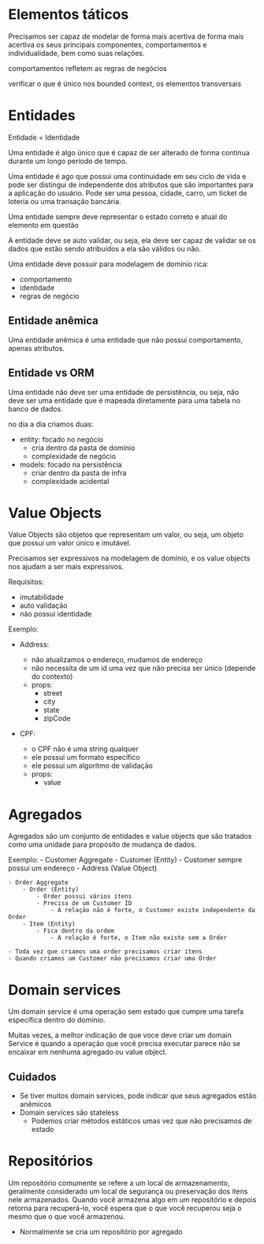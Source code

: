 # Elementos táticos

Precisamos ser capaz de modelar de forma mais acertiva de forma mais acertiva os seus principais componentes, comportamentos e individualidade, bem como suas relações.

comportamentos refletem as regras de negócios

verificar o que é único nos bounded context, os elementos transversais

# Entidades

Entidade = Identidade

Uma entidade é algo único que é capaz de ser alterado de forma contínua durante um longo período de tempo.

Uma entidade é ago que possui uma continuidade em seu ciclo de vida e pode ser distingui de independente dos atributos que são importantes para a aplicação do usuário. Pode ser uma pessoa, cidade, carro, um ticket de loteria ou uma transação bancária.

Uma entidade sempre deve representar o estado correto e atual do elemento em questão

A entidade deve se auto validar, ou seja, ela deve ser capaz de validar se os dados que estão sendo atribuídos a ela são válidos ou não.

Uma entidade deve possuir para modelagem de domínio rica:
- comportamento
- identidade
- regras de negócio

## Entidade anêmica

Uma entidade anêmica é uma entidade que não possui comportamento, apenas atributos.

## Entidade vs ORM

Uma entidade não deve ser uma entidade de persistência, ou seja, não deve ser uma entidade que é mapeada diretamente para uma tabela no banco de dados.

no dia a dia criamos duas:
- entity: focado no negócio
    - cria dentro da pasta de domínio
    - complexidade de negócio
- models: focado na persistência
    - criar dentro da pasta de infra
    - complexidade acidental

# Value Objects

Value Objects são objetos que representam um valor, ou seja, um objeto que possui um valor único e imutável.

Precisamos ser expressivos na modelagem de domínio, e os value objects nos ajudam a ser mais expressivos.

Requisitos:
- imutabilidade
- auto validação
- não possui identidade

Exemplo:

- Address:
    - não atualizamos o endereço, mudamos de endereço
    - não necessita de um id uma vez que não precisa ser único (depende do contexto)
    - props:
        - street
        - city
        - state
        - zipCode

- CPF:
    - o CPF não é uma string qualquer
    - ele possui um formato específico
    - ele possui um algoritmo de validação
    - props:
        - value

# Agregados

Agregados são um conjunto de entidades e value objects que são tratados como uma unidade para propósito de mudança de dados.

Exemplo:
    - Customer Aggregate
        - Customer (Entity)
            - Customer sempre possui um endereço
        - Address (Value Object)

    - Order Aggregate
        - Order (Entity)
            - Order possui vários itens
            - Precisa de um Customer ID
                - A relação não é forte, o Customer existe independente da Order
        - Item (Entity)
            - Fica dentro da ordem
                - A relação é forte, o Item não existe sem a Order

    - Toda vez que criamos uma order precisamos criar itens
    - Quando criamos um Customer não precisamos criar uma Order

# Domain services

Um domain service é uma operação sem estado que cumpre uma tarefa específica dentro do domínio.

Muitas vezes, a melhor indicação de que voce deve criar um domain Service é quando a operação que você precisa executar parece não se encaixar em nenhuma agregado ou value object.

## Cuidados

- Se tiver muitos domain services, pode indicar que seus agregados estão anêmicos
- Domain services são stateless
    - Podemos criar métodos estáticos umas vez que não precisamos de estado

# Repositórios

Um repositório comumente se refere a um local de armazenamento, geralmente considerado um local de segurança ou preservação dos itens nele armazenados.
Quando você armazena algo em um repositório e depois retorna para recuperá-lo, você espera que o que você recuperou seja o mesmo que o que você armazenou.

- Normalmente se cria um repositório por agregado